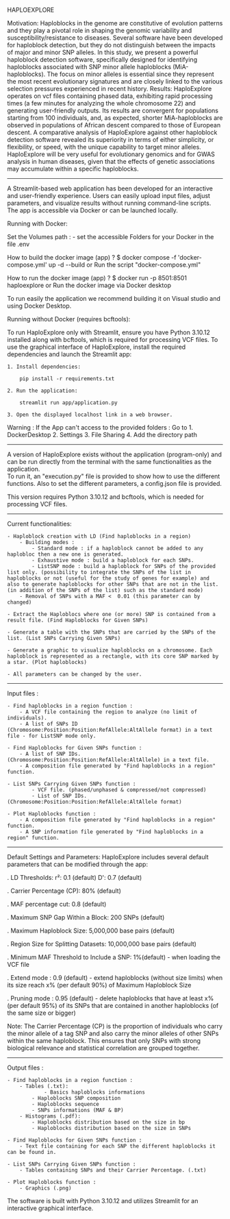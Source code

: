 HAPLOEXPLORE

Motivation: Haploblocks in the genome are constitutive of evolution patterns and they play a pivotal role in shaping the genomic variability and susceptibility/resistance to diseases. Several software have been developed for haploblock detection, but they do not distinguish between the impacts of major and minor SNP alleles. In this study, we present a powerful haploblock detection software, specifically designed for identifying haploblocks associated with SNP minor allele haploblocks (MiA-haploblocks). The focus on minor alleles is essential since they represent the most recent evolutionary signatures and are closely linked to the various selection pressures experienced in recent history. 
Results: HaploExplore operates on vcf files containing phased data, exhibiting rapid processing times (a few minutes for analyzing the whole chromosome 22) and generating user-friendly outputs. Its results are convergent for populations starting from 100 individuals, and, as expected, shorter MiA-haploblocks are observed in populations of African descent compared to those of European descent. A comparative analysis of HaploExplore against other haploblock detection software revealed its superiority in terms of either simplicity, or flexibility, or speed, with the unique capability to target minor alleles. HaploExplore will be very useful for evolutionary genomics and for GWAS analysis in human diseases, given that the effects of genetic associations may accumulate within a specific haploblocks.
__________________________________________________________________________________________________________________________________________________________________________________________________

A Streamlit-based web application has been developed for an interactive and user-friendly experience. Users can easily upload input files, adjust parameters, and visualize results without running command-line scripts. The app is accessible via Docker or can be launched locally.

Running with Docker: 

Set the Volumes path :
	- set the accessible Folders for your Docker in the file .env

How to build the docker image (app) ?
$ docker compose -f 'docker-compose.yml' up -d --build
	or
Run the script "docker-compose.yml"

How to run the docker image (app) ?
$ docker run -p 8501:8501 haploexplore
	or
Run the docker image via Docker desktop

To run easily the application we recommend building it on Visual studio and using Docker Desktop.


Running without Docker (requires bcftools): 

To run HaploExplore only with Streamlit, ensure you have Python 3.10.12 installed along with bcftools, which is required for processing VCF files. 
To use the graphical interface of HaploExplore, install the required dependencies and launch the Streamlit app:

	1. Install dependencies:

		pip install -r requirements.txt

	2. Run the application:

		streamlit run app/application.py

	3. Open the displayed localhost link in a web browser.


Warning : If the App can't access to the provided folders : Go to 1. DockerDesktop
								  2. Settings
								  3. File Sharing
								  4. Add the directory path
__________________________________________________________________________________________________________________________________________________________________________________________________

A version of HaploExplore exists without the application (program-only) and can be run directly from the terminal with the same functionalities as the application.  
To run it, an "execution.py" file is provided to show how to use the different functions. Also to set the different parameters, a config.json file is provided.

This version requires Python 3.10.12 and bcftools, which is needed for processing VCF files.
__________________________________________________________________________________________________________________________________________________________________________________________________

Current functionalities:

	- Haploblock creation with LD (Find haploblocks in a region)
		- Building modes :
			- Standard mode : if a haploblock cannot be added to any haplobloc then a new one is generated.
			- Exhaustive mode : build a haploblock for each SNPs.
			- ListSNP mode : build a haploblock for SNPs of the provided list only. (possibility to integrate the SNPs of the list in haploblocks or not (useful for the study of genes for example) and also to generate haploblocks for other SNPs that are not in the list. (in addition of the SNPs of the list) such as the standard mode)
		- Removal of SNPs with a MAF <  0.01 (this parameter can by changed)

	- Extract the Haploblocs where one (or more) SNP is contained from a result file. (Find Haploblocks for Given SNPs)
	
	- Generate a table with the SNPs that are carried by the SNPs of the list. (List SNPs Carrying Given SNPs)

	- Generate a graphic to visualize haploblocks on a chromosome. Each haploblock is represented as a rectangle, with its core SNP marked by a star. (Plot haploblocks)

	- All parameters can be changed by the user.
__________________________________________________________________________________________________________________________________________________________________________________________________

Input files : 

	- Find haploblocks in a region function : 
		- A VCF file containing the region to analyze (no limit of individuals).
		- A list of SNPs ID (Chromosome:Position:Position:RefAllele:AltAllele format) in a text file - for ListSNP mode only.

	- Find Haploblocks for Given SNPs function :
		- A list of SNP IDs. (Chromosome:Position:Position:RefAllele:AltAllele) in a text file.
		- A composition file generated by "Find haploblocks in a region" function.

	- List SNPs Carrying Given SNPs function :
    		- VCF file. (phased/unphased & compressed/not compressed)
    		- List of SNP IDs. (Chromosome:Position:Position:RefAllele:AltAllele format)

	- Plot Haploblocks function :
		- A composition file generated by "Find haploblocks in a region" function.
		- A SNP information file generated by "Find haploblocks in a region" function.
__________________________________________________________________________________________________________________________________________________________________________________________________

Default Settings and Parameters:
HaploExplore includes several default parameters that can be modified through the app:

. LD Thresholds:
	r²: 0.1 (default)
	D': 0.7 (default)
	
. Carrier Percentage (CP): 80% (default)

. MAF percentage cut: 0.8 (default)

. Maximum SNP Gap Within a Block: 200 SNPs (default)

. Maximum Haploblock Size: 5,000,000 base pairs (default)

. Region Size for Splitting Datasets: 10,000,000 base pairs (default)

. Minimum MAF Threshold to Include a SNP: 1%(default) - when loading the VCF file

. Extend mode : 0.9 (default) - extend haploblocks (without size limits) when its size reach x% (per default 90%) of Maximum Haploblock Size

. Pruning mode : 0.95 (default) - delete haploblocks that have at least x% (per default 95%) of its SNPs that are contained in another haploblocks (of the same size or bigger)


Note: The Carrier Percentage (CP) is the proportion of individuals who carry the minor allele of a tag SNP and also carry the minor alleles of other SNPs within the same haploblock. This ensures that only SNPs with strong biological relevance and statistical correlation are grouped together.

__________________________________________________________________________________________________________________________________________________________________________________________________

Output files :

	- Find haploblocks in a region function : 
		- Tables (.txt):
    			- Basics haploblocks informations
			- Haploblocks SNP composition
			- Haploblocks sequence
			- SNPs informations (MAF & BP)
		- Histograms (.pdf):
			- Haploblocks distribution based on the size in bp
			- Haploblocks distribution based on the size in SNPs

	- Find Haploblocks for Given SNPs function :
		- Text file containing for each SNP the different haploblocks it can be found in.

	- List SNPs Carrying Given SNPs function :
		- Tables containing SNPs and their Carrier Percentage. (.txt)

	- Plot Haploblocks function :
		- Graphics (.png)


The software is built with Python 3.10.12 and utilizes Streamlit for an interactive graphical interface.
